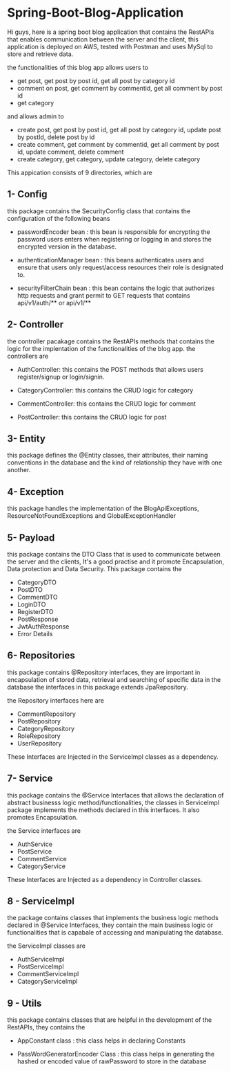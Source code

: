 # Spring-Boot-Blog-Application

Hi guys, here is a spring boot blog application 
that contains the RestAPIs that enables communication between the server and the client,
this application is deployed on AWS, tested with Postman and uses MySql to store and retrieve data.

the functionalities of this blog app allows users to 

- get post, get post by post id, get all post by category id
- comment on post, get comment by commentid, get all comment by post id
- get category

and allows admin to
- create post, get post by post id, get all post by category id, update post by postId, delete post by id
- create comment, get comment by commentid, get all comment by post id, update comment, delete comment
- create category, get category, update category, delete category

This appication consists of 9 directories, which are

## 1- Config

this package contains the SecurityConfig class that contains the configuration of the following beans

- passwordEncoder bean :
this bean is responsible for encrypting the password users enters when registering or logging in and stores the encrypted version in the database.

- authenticationManager bean :
this beans authenticates users and ensure that users only request/access resources their role is designated to.

- securityFilterChain bean :
this bean contains the logic that authorizes http requests and grant permit to GET requests that contains api/v1/auth/** or api/v1/**

## 2- Controller

the controller pacakage contains the RestAPIs methods that contains the logic for the implentation of the functionalities of the blog app.
the controllers are 

- AuthController:
  this contains the POST methods that allows users register/signup or login/signin.
  
- CategoryController:
  this contains the CRUD logic for category
  
- CommentController: 
  this contains the CRUD logic for comment
  
- PostController:
  this contains the CRUD logic for post
  
## 3- Entity

this package defines the @Entity classes, their attributes, their naming conventions in the database and the kind of relationship they have with one another.

## 4- Exception

this package handles the implementation of the BlogApiExceptions, ResourceNotFoundExceptions and GlobalExceptionHandler

## 5- Payload

this package contains the DTO <data transfer objects> Class that is used to communicate between the server and the clients, It's a good practise and it promote Encapsulation, Data protection and Data Security. This package contains the
  
  - CategoryDTO
  - PostDTO
  - CommentDTO
  - LoginDTO
  - RegisterDTO
  - PostResponse
  - JwtAuthResponse
  - Error Details
  
  ## 6- Repositories
  this package contains @Repository interfaces, they are important in encapsulation of stored data, retrieval and searching of specific data in the database
  the interfaces in this package extends JpaRepository.
  
  the Repository interfaces here are
  
  - CommentRepository
  - PostRepository
  - CategoryRepository
  - RoleRepository
  - UserRepository
  
  These Interfaces are Injected in the ServiceImpl classes as a dependency.
  
  ## 7- Service
  this package contains the @Service Interfaces that allows the declaration of abstract businesss logic method/functionalities, the classes in ServiceImpl package     implements the methods declared in this interfaces. It also promotes Encapsulation.
  
  the Service interfaces are 
  
  - AuthService
  - PostService
  - CommentService
  - CategoryService
  
  These Interfaces are Injected as a dependency in Controller classes. 
  
  ## 8 - ServiceImpl
  the package contains classes that implements the business logic methods declared in @Service Interfaces, they contain the main business logic or functionalities     that is capabale of accessing and manipulating the database. 
  
  the ServiceImpl classes are
  
  - AuthServiceImpl
  - PostServiceImpl
  - CommentServiceImpl
  - CategoryServiceImpl
  
  ## 9 - Utils
  this package contains classes that are helpful in the development of the RestAPIs, they contains the
  
  - AppConstant class : this class helps in declaring Constants
  
  - PassWordGeneratorEncoder Class : this class helps in generating the hashed or encoded value of rawPassword to store in the database
  
  
  
  
  

 
 
  
  





